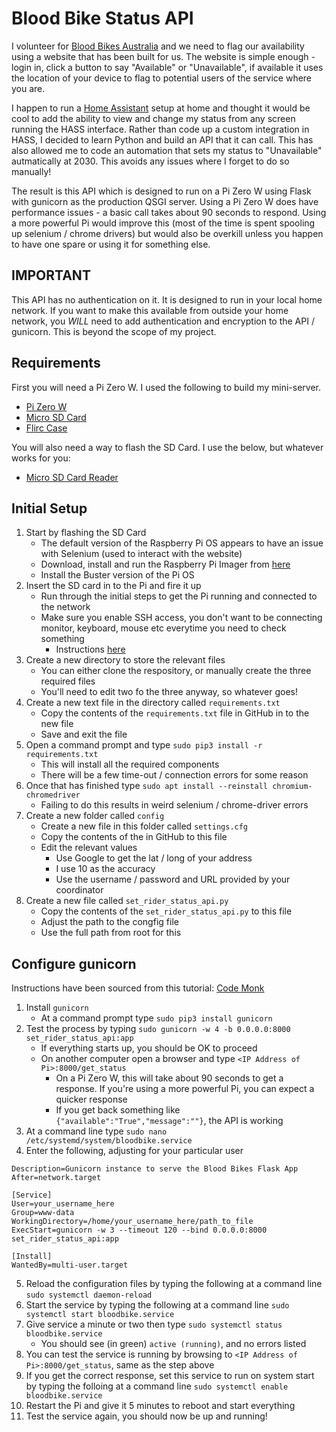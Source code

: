 # Blood Bike Status API
I volunteer for [Blood Bikes Australia](http://www.bloodbikesaustralia.com.au/) and we need to flag our availability using a website that has been built for us.  The website is simple enough - login in, click a button to say "Available" or "Unavailable", if available it uses the location of your device to flag to potential users of the service where you are.

I happen to run a [Home Assistant](https://www.home-assistant.io/) setup at home and thought it would be cool to add the ability to view and change my status from any screen running the HASS interface.  Rather than code up a custom integration in HASS, I decided to learn Python and build an API that it can call.  This has also allowed me to code an automation that sets my status to "Unavailable" autmatically at 2030.  This avoids any issues where I forget to do so manually!

The result is this API which is designed to run on a Pi Zero W using Flask with gunicorn as the production QSGI server.  Using a Pi Zero W does have performance issues - a basic call takes about 90 seconds to respond.  Using a more powerful Pi would improve this (most of the time is spent spooling up selenium / chrome drivers) but would also be overkill unless you happen to have one spare or using it for something else.

## IMPORTANT
This API has no authentication on it.  It is designed to run in your local home network.  If you want to make this available from outside your home network, you *WILL* need to add authentication and encryption to the API / gunicorn.  This is beyond the scope of my project.

## Requirements
First you will need a Pi Zero W.  I used the following to build my mini-server.

- [Pi Zero W](https://core-electronics.com.au/raspberry-pi-zero-w-wireless.html)
- [Micro SD Card](https://core-electronics.com.au/32gb-microsd-card-with-noobs-for-all-raspberry-pi-boards.html)
- [Flirc Case](https://core-electronics.com.au/flirc-raspberry-pi-zero-case.html)

You will also need a way to flash the SD Card.  I use the below, but whatever works for you:

- [Micro SD Card Reader](https://core-electronics.com.au/usb-microsd-card-reader-writer-microsd-microsdhc-microsdxc.html)

## Initial Setup
1. Start by flashing the SD Card
   - The default version of the Raspberry Pi OS appears to have an issue with Selenium (used to interact with the website)
   - Download, install and run the Raspberry Pi Imager from [here](https://www.raspberrypi.com/software/)
   - Install the Buster version of the Pi OS
2. Insert the SD card in to the Pi and fire it up
   - Run through the initial steps to get the Pi running and connected to the network
   - Make sure you enable SSH access, you don't want to be connecting monitor, keyboard, mouse etc everytime you need to check something
     - Instructions [here](https://www.raspberrypi.com/documentation/computers/remote-access.html#setting-up-an-ssh-server)
3. Create a new directory to store the relevant files
   - You can either clone the respository, or manually create the three required files
   - You'll need to edit two fo the three anyway, so whatever goes!
5. Create a new text file in the directory called `requirements.txt`
   - Copy the contents of the `requirements.txt` file in GitHub in to the new file
   - Save and exit the file
6. Open a command prompt and type `sudo pip3 install -r requirements.txt`
   - This will install all the required components
   - There will be a few time-out / connection errors for some reason
7. Once that has finished type `sudo apt install --reinstall chromium-chromedriver`
   - Failing to do this results in weird selenium / chrome-driver errors 
8. Create a new folder called `config`
   - Create a new file in this folder called `settings.cfg`
   - Copy the contents of the in GitHub to this file
   - Edit the relevant values
     - Use Google to get the lat / long of your address
     - I use 10 as the accuracy
     - Use the username / password and URL provided by your coordinator
9. Create a new file called `set_rider_status_api.py`
   - Copy the contents of the `set_rider_status_api.py` to this file
   - Adjust the path to the congfig file
   - Use the full path from root for this

## Configure gunicorn
Instructions have been sourced from this tutorial: [Code Monk](https://www.javacodemonk.com/part-2-deploy-flask-api-in-production-using-wsgi-gunicorn-with-nginx-reverse-proxy-4cbeffdb)
1. Install `gunicorn`
    - At a command prompt type `sudo pip3 install gunicorn`
2. Test the process by typing `sudo gunicorn -w 4 -b 0.0.0.0:8000 set_rider_status_api:app`
   - If everything starts up, you should be OK to proceed
   - On another computer open a browser and type `<IP Address of Pi>:8000/get_status`
     - On a Pi Zero W, this will take about 90 seconds to get a response.  If you're using a more powerful Pi, you can expect a quicker response
     - If you get back something like `{"available":"True","message":""}`, the API is working
 3. At a command line type `sudo nano /etc/systemd/system/bloodbike.service`
 4. Enter the following, adjusting for your particular user

```[Unit]
Description=Gunicorn instance to serve the Blood Bikes Flask App
After=network.target

[Service]
User=your_username_here
Group=www-data
WorkingDirectory=/home/your_username_here/path_to_file
ExecStart=gunicorn -w 3 --timeout 120 --bind 0.0.0.0:8000 set_rider_status_api:app

[Install]
WantedBy=multi-user.target
```
5. Reload the configuration files by typing the following at a command line `sudo systemctl daemon-reload`
6. Start the service by typing the following at a command line `sudo systemctl start bloodbike.service`
7. Give service a minute or two then type `sudo systemctl status bloodbike.service`
   - You should see (in green) `active (running)`, and no errors listed
8. You can test the service is running by browsing to `<IP Address of Pi>:8000/get_status`, same as the step above
9. If you get the correct response, set this service to run on system start by typing the folloing at a command line `sudo systemctl enable bloodbike.service`
10. Restart the Pi and give it 5 minutes to reboot and start everything
11. Test the service again, you should now be up and running!
